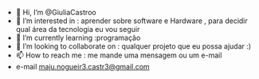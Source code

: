 -  👋 Hi, I’m @GiuliaCastroo
- 👀 I’m interested in : aprender  sobre software e Hardware , para decidir qual área da  tecnologia  eu vou seguir
- 🌱 I’m currently learning :programação
- 💞️ I’m looking to collaborate on : qualquer projeto que eu possa ajudar :)
- 📫 How to reach me : me mande uma mensagem ou um e-mail
- e-mail maju.nogueir3.castr3@gmail.com
